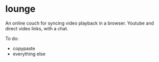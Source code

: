 # lounge
An online couch for syncing video playback in a browser. Youtube and direct video links, with a chat.

To do:
 - copypaste
 - everything else
